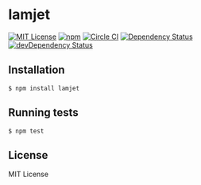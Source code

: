 
# lamjet

[![MIT License](https://img.shields.io/badge/license-MIT-blue.svg?style=flat-square)](https://github.com/nayutaya/lamjet/blob/master/LICENSE.txt)
[![npm](https://img.shields.io/npm/v/lamjet.svg?style=flat-square)](https://www.npmjs.com/package/lamjet)
[![Circle CI](https://img.shields.io/circleci/project/nayutaya/lamjet.svg?style=flat-square)](https://circleci.com/gh/nayutaya/lamjet)
[![Dependency Status](https://img.shields.io/david/nayutaya/lamjet.svg?style=flat-square)](https://david-dm.org/nayutaya/lamjet)
[![devDependency Status](https://img.shields.io/david/dev/nayutaya/lamjet.svg?style=flat-square)](https://david-dm.org/nayutaya/lamjet#info=devDependencies)

## Installation

```
$ npm install lamjet
```

## Running tests

```
$ npm test
```

## License

MIT License
